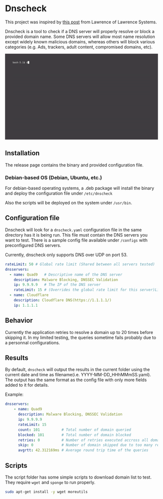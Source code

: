 # Dnscheck

This project was inspired by [this post](https://forums.lawrencesystems.com/t/which-is-the-best-dns-for-secure-browsing-cloudflare-quad9-nextdns-and-adguard-dns-youtube-release/18910) from Lawrence of Lawrence Systems.

Dnscheck is a tool to check if a DNS server will properly resolve or block a provided domain name. Some DNS servers will allow most name resolution except widely known malicious domains, whereas others will block various categories (e.g. Ads, trackers, adult content, compromised domains, etc).

![](examples/demo.gif)

## Installation

The release page contains the binary and provided configuration file. 

### Debian-based OS (Debian, Ubuntu, etc.)
For debian-based operating systems, a .deb package will install the binary and deploy the configuration file under `/etc/dnscheck`

Also the scripts will be deployed on the system under `/usr/bin`.

## Configuration file
Dnscheck will look for a `dnscheck.yaml` configuration file in the same directory has it is being run. This file must contain the DNS servers you want to test. There is a sample config file available under `/configs` with preconfigured DNS servers. 

Currently, dnscheck only supports DNS over UDP on port 53.

```yaml
rateLimit: 50 # Global rate limit (Shared between all servers tested)
dnsservers:
  - name: Quad9   # Descriptive name of the DNS server
    description: Malware Blocking, DNSSEC Validation
    ip: 9.9.9.9   # The IP of the DNS server
    rateLimit: 15 # (Overrides the global rate limit for this server)Limit the number of queries per second to send to the DNS server
  - name: Cloudflare
    description: Cloudflare DNS(https://1.1.1.1/)
    ip: 1.1.1.1
```

## Behavior
Currently the application retries to resolve a domain up to 20 times before skipping it. In my limited testing, the queries sometime fails probably due to a personnal configurations.

## Results
By default, `dnscheck` will output the results in the current folder using the current date and time as filename(i.e. YYYY-MM-DD_HHhMMmSS.yaml). The output has the same format as the config file with only more fields added to it for details.

Example:
```yaml
dnsservers:
    - name: Quad9
      description: Malware Blocking, DNSSEC Validation
      ip: 9.9.9.9
      rateLimit: 15
      count: 101          # Total number of domain queried
      blocked: 101        # Total number of domain blocked
      retries: 0          # Number of retries executed accross all domains queried
      skip: 0             # Number of domain skipped due to too many retries
      avgrtt: 42.312169ms # Average round trip time of the queries
```

## Scripts
The script folder has some simple scripts to download domain list to test. They require `wget` and `sponge` to run properly.

```bash
sudo apt-get install -y wget moreutils
```



